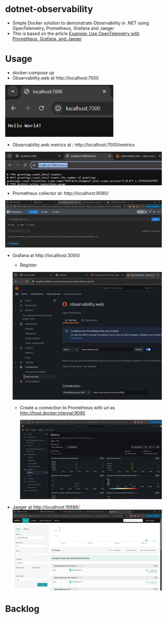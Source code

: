# dotnet-observability
- Simple Docker solution to demonstrate Observability in .NET using OpenTelemetry, Prometheus, Grafana and Jaeger
- This is based on the article [Example: Use OpenTelemetry with Prometheus, Grafana, and Jaeger](https://learn.microsoft.com/en-us/dotnet/core/diagnostics/observability-prgrja-example#9-distributed-tracing-with-jaeger)

# Usage
- docker-compose up
- Observability.web at http://localhost:7000

![Web App](./docs/images/observability.web.png)
- Observability.web metrics at : http://localhost:7000/metrics

![Web App Metrics](./docs/images/observability.web.metrics.png)
- Prometheus collector at: http://localhost:9090/

![Prometheus Collector](./docs/images/observability.prometheus.png)
- Grafana at http://localhost:3000/
	- Register
   	
   	![Grafana connection](./docs/images/observability.grafana.connection.png)
	- Create a connection to Prometheus with url as http://host.docker.internal:9090

    	![Grafana metrics](./docs/images/observability.grafana.metrics.png)
- Jaeger at http://localhost:16686/
![Jaeger Traces](./docs/images/observability.jaeger.png)

# Backlog
